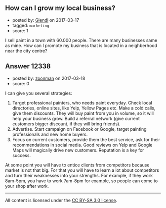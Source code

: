 ## How can I grow my local business?

- posted by: [Glendi](https://stackexchange.com/users/10482279/glendi) on 2017-03-17
- tagged: `marketing`
- score: 1

<p>I sell paint in a town with 60.000 people. There are many businesses same as mine. How can I promote my business that is located in a neighberhood near the city centre?</p>



## Answer 12338

- posted by: [zoonman](https://stackexchange.com/users/339801/zoonman) on 2017-03-18
- score: 0

<p>I can give you several strategies:</p>

<ol>
<li>Target professional painters, who needs paint everyday. Check local directories, online sites, like Yelp, Yellow Pages etc. Make a cold calls, give them discounts. They will buy paint from you in volume, so it will help your business grow. Build a referral network (give current customers bigger discount, if they will bring friends).</li>
<li>Advertise. Start campaign on Facebook or Google, target painting professionals and new home buyers.</li>
<li>Focus on current customers, provide them the best service, ask for their recommendations in social media. Good reviews on Yelp and Google Maps will magically drive new customers. Reputation is a key for success.</li>
</ol>

<p>At some point you will have to entice clients from competitors because market is not that big. For that you will have to learn a lot about competitors and turn their weaknesses into your strengths. For example, if they work 8am-5pm, you have to work 7am-8pm for example, so people can come to your shop after work.</p>




---

All content is licensed under the [CC BY-SA 3.0 license](https://creativecommons.org/licenses/by-sa/3.0/).
